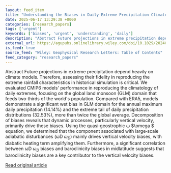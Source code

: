```yaml
---
layout: feed_item
title: "Understanding the Biases in Daily Extreme Precipitation Climatology in CMIP6 Models"
date: 2025-06-17 13:29:38 +0000
categories: [research_papers]
tags: ['urgent']
keywords: ['biases', 'urgent', 'understanding', 'daily']
description: "Abstract Future projections in extreme precipitation depend heavily on climate models"
external_url: https://agupubs.onlinelibrary.wiley.com/doi/10.1029/2024GL114507?af=R
is_feed: true
source_feed: "Wiley: Geophysical Research Letters: Table of Contents"
feed_category: "research_papers"
---
```


Abstract Future projections in extreme precipitation depend heavily on climate models. Therefore, assessing their fidelity in reproducing the extreme rainfall characteristics in historical simulation is critical. We evaluated CMIP6 models' performance in reproducing the climatology of daily extremes, focusing on the global land monsoon (GLM) domain that feeds two‐thirds of the world's population. Compared with ERA5, models demonstrate a significant wet bias in GLM domain for the annual maximum daily precipitation (14.14%) and the extreme tail of daily precipitation distributions (32.53%), more than twice the global average. Decomposition of biases reveals that dynamic processes, particularly vertical velocity, primarily drive these biases. Using the quasi‐geostrophic ω $\omega $ equation, we determined that the component associated with large‐scale adiabatic disturbances (ωD ${\omega }_{D}$) mainly drives vertical velocity biases, with diabatic heating term amplifying them. Furthermore, a significant correlation between ωD ${\omega }_{D}$ biases and baroclinicity biases in midlatitude suggests that baroclinicity biases are a key contributor to the vertical velocity biases.

[Read original article](https://agupubs.onlinelibrary.wiley.com/doi/10.1029/2024GL114507?af=R)
